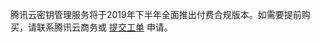 腾讯云密钥管理服务将于2019年下半年全面推出付费合规版本。如需要提前购买，请联系腾讯云商务或 [提交工单](https://console.cloud.tencent.com/workorder/category) 申请。

